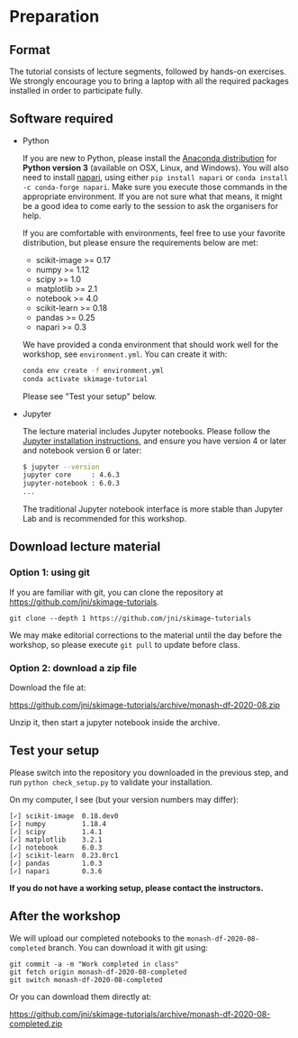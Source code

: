 # Preparation

## Format

The tutorial consists of lecture segments, followed by hands-on
exercises.  We strongly encourage you to bring a laptop with all the
required packages installed in order to participate fully.

## Software required

- Python

  If you are new to Python, please install the
  [Anaconda distribution](https://www.anaconda.com/distribution/) for
  **Python version 3** (available on OSX, Linux, and Windows).
  You will also need to install [napari](https://napari.org), using
  either `pip install napari` or `conda install -c conda-forge napari`.
  Make sure you execute those commands in the appropriate environment. If you
  are not sure what that means, it might be a good idea to come early to the
  session to ask the organisers for help.

  If you are comfortable with environments, feel free to use your favorite
  distribution, but please ensure the requirements below are met:

  - scikit-image >= 0.17
  - numpy >= 1.12
  - scipy >= 1.0
  - matplotlib >= 2.1
  - notebook >= 4.0
  - scikit-learn >= 0.18
  - pandas >= 0.25
  - napari >= 0.3

  We have provided a conda environment that should work well for the workshop,
  see `environment.yml`. You can create it with:

  ```bash
  conda env create -f environment.yml
  conda activate skimage-tutorial
  ```

  Please see "Test your setup" below.

- Jupyter

  The lecture material includes Jupyter notebooks.  Please follow the
  [Jupyter installation instructions](http://jupyter.readthedocs.io/en/latest/install.html),
  and ensure you have version 4 or later and notebook version 6 or later:

  ```bash
  $ jupyter --version
  jupyter core     : 4.6.3
  jupyter-notebook : 6.0.3
  ...
  ```

  The traditional Jupyter notebook interface is more stable than Jupyter Lab and is recommended for this workshop.

## Download lecture material


### Option 1: using git

If you are familiar with git, you can clone the repository at
https://github.com/jni/skimage-tutorials.

```
git clone --depth 1 https://github.com/jni/skimage-tutorials
```

We may make editorial corrections to the material until the day before
the workshop, so please execute `git pull` to update before class.

### Option 2: download a zip file

Download the file at:

https://github.com/jni/skimage-tutorials/archive/monash-df-2020-08.zip

Unzip it, then start a jupyter notebook inside the archive.

## Test your setup

Please switch into the repository you downloaded in the previous step,
and run `python check_setup.py` to validate your installation.

On my computer, I see (but your version numbers may differ):

```
[✓] scikit-image  0.18.dev0
[✓] numpy         1.18.4
[✓] scipy         1.4.1
[✓] matplotlib    3.2.1
[✓] notebook      6.0.3
[✓] scikit-learn  0.23.0rc1
[✓] pandas        1.0.3
[✓] napari        0.3.6
```

**If you do not have a working setup, please contact the instructors.**

## After the workshop

We will upload our completed notebooks to the
`monash-df-2020-08-completed` branch. You can download it with git using:

```
git commit -a -m "Work completed in class"
git fetch origin monash-df-2020-08-completed
git switch monash-df-2020-08-completed
```

Or you can download them directly at:

https://github.com/jni/skimage-tutorials/archive/monash-df-2020-08-completed.zip


